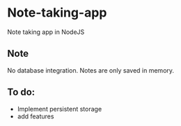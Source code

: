 # Note-taking-app
Note taking app in NodeJS

## Note
No database integration. Notes are only saved in memory.

## To do:
* Implement persistent storage
* add features

